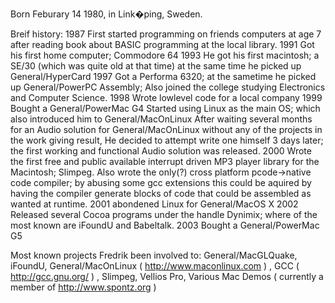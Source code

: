 

Born Feburary 14 1980, in Link�ping, Sweden.

Breif history:
1987 First started programming on friends computers at age 7 after reading book about BASIC programming at the local library.
1991 Got his first home computer; Commodore 64
1993 He got his first macintosh; a SE/30 (which was quite old at that time) at the same time he picked up General/HyperCard 
1997 Got a Performa 6320; at the sametime he picked up General/PowerPC Assembly; Also joined the college studying Electronics and Computer Science.
1998 Wrote lowlevel code for a local company
1999 Bought a General/PowerMac G4
         Started using Linux as the main OS; which also introduced him to General/MacOnLinux
         After waiting several months for an Audio solution for General/MacOnLinux without any of the projects in the work giving result, He decided to attempt write one himself
         3 days later; the first working and functional Audio solution was released. 
2000 Wrote the first free and public available interrupt driven MP3 player library for the Macintosh; Slimpeg.
         Also wrote the only(?) cross platform pcode->native code compiler; by abusing some gcc extensions this could be aquired by having the compiler generate blocks of code that could be
         assembled as wanted at runtime.
2001 abondened Linux for General/MacOS X 
2002 Released several Cocoa programs under the handle Dynimix; where of the most known are iFoundU and Babeltalk.
2003 Bought a General/PowerMac G5

Most known projects Fredrik been involved to:
General/MacGLQuake, iFoundU, General/MacOnLinux ( http://www.maconlinux.com ) , GCC ( http://gcc.gnu.org/ ) , Slimpeg, Vellios Pro, Various Mac Demos ( currently a member of http://www.spontz.org )
